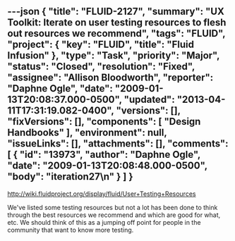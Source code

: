 ---json
{
  "title": "FLUID-2127",
  "summary": "UX Toolkit:  Iterate on user testing resources to flesh out resources we recommend",
  "tags": "FLUID",
  "project": {
    "key": "FLUID",
    "title": "Fluid Infusion"
  },
  "type": "Task",
  "priority": "Major",
  "status": "Closed",
  "resolution": "Fixed",
  "assignee": "Allison Bloodworth",
  "reporter": "Daphne Ogle",
  "date": "2009-01-13T20:08:37.000-0500",
  "updated": "2013-04-11T17:31:19.082-0400",
  "versions": [],
  "fixVersions": [],
  "components": [
    "Design Handbooks"
  ],
  "environment": null,
  "issueLinks": [],
  "attachments": [],
  "comments": [
    {
      "id": "13973",
      "author": "Daphne Ogle",
      "date": "2009-01-13T20:08:48.000-0500",
      "body": "iteration27\n"
    }
  ]
}
---
<http://wiki.fluidproject.org/display/fluid/User+Testing+Resources>

We've listed some testing resources but not a lot has been done to think through the best resources we recommend and which are good for what, etc.  We should think of this as a jumping off point for people in the community that want to know more testing.

        